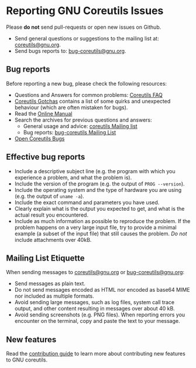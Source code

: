 # Reporting GNU Coreutils Issues

Please **do not** send pull-requests or open new issues on Github.

* Send general questions or suggestions to the mailing list at:
  <coreutils@gnu.org>.
* Send bugs reports to: <bug-coreutils@gnu.org>.


## Bug reports

Before reporting a new bug, please check the following resources:

* Questions and Answers for common problems:
  [Coreutils FAQ](https://www.gnu.org/software/coreutils/faq/coreutils-faq.html)
* [Coreutils Gotchas](https://www.pixelbeat.org/docs/coreutils-gotchas.html)
  contains a list of some quirks and unexpected behaviour (which are often
  mistaken for bugs).
* Read the [Online Manual](https://www.gnu.org/software/coreutils/manual/html_node/index.html)
* Search the archives for previous questions and answers:
   * General usage and advice:
	 [coreutils Mailing list](https://lists.gnu.org/archive/html/coreutils/)
   * Bug reports:
	 [bug-coreutils Mailing List](https://lists.gnu.org/archive/html/bug-coreutils/)
* [Open Coreutils Bugs](https://debbugs.gnu.org/cgi/pkgreport.cgi?which=pkg&data=coreitils)


## Effective bug reports

* Include a descriptive subject line (e.g. the program with which
  you experience a problem, and what the problem is).
* Include the version of the program (e.g. the output of `PROG --version`).
* Include the operating system and the type of hardware you are using
  (e.g. the output of `uname -a`).
* Include the exact command and parameters you have used.
* Clearly explain what is the output you expected to get, and what is
  the actual result you encountered.
* Include as much information as possible to reproduce the problem.
  If the problem happens on a very large input file, try to provide
  a minimal example (a subset of the input file) that still causes the problem.
  *Do not* include attachments over 40kB.


## Mailing List Etiquette

When sending messages to <coreutils@gnu.org> or <bug-coreutils@gnu.org>:

* Send messages as plain text.
* Do not send messages encoded as HTML nor encoded as base64 MIME nor
  included as multiple formats.
* Avoid sending large messages, such as log files, system call trace
  output, and other content resulting in messages over about 40 kB.
* Avoid sending screenshots (e.g. PNG files). When reporting errors
  you encounter on the terminal, copy and paste the text to your message.



## New features

Read the [contribution guide](CONTRIBUTING.md) to learn more
about contributing new features to GNU coreutils.




<!--
Copyright (C) 2017 Free Software Foundation, Inc.

This program is free software: you can redistribute it and/or modify
it under the terms of the GNU General Public License as published by
the Free Software Foundation, either version 3 of the License, or
(at your option) any later version.

This program is distributed in the hope that it will be useful,
but WITHOUT ANY WARRANTY; without even the implied warranty of
MERCHANTABILITY or FITNESS FOR A PARTICULAR PURPOSE.  See the
GNU General Public License for more details.

You should have received a copy of the GNU General Public License
along with this program.  If not, see <https://www.gnu.org/licenses/>.
-->
